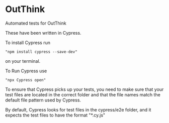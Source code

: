 # OutThink

Automated tests for OutThink

These have been written in Cypress.

To install Cypress run

```
"npm install cypress --save-dev"
```

on your terminal.

To Run Cypress use

```
"npx Cypress open"
```

To ensure that Cypress picks up your tests, you need to make sure that your test files are located in the correct folder and that the file names match the default file pattern used by Cypress.

By default, Cypress looks for test files in the cypress/e2e folder, and it expects the test files to have the format "*.cy.js"
